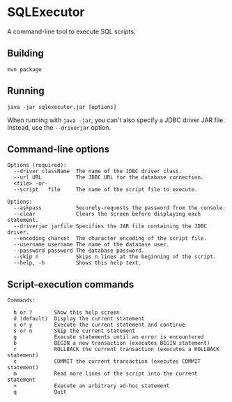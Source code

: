 # SQLExecutor
A command-line tool to execute SQL scripts.

## Building

    mvn package

## Running

    java -jar sqlexecutor.jar [options]

When running with `java -jar`, you can't also specify a JDBC driver JAR file. Instead, use the `--driverjar` option.

## Command-line options
```
Options (required):
  --driver className  The name of the JDBC driver class.
  --url URL           The JDBC URL for the database connection.
  <file> -or-
  --script   file     The name of the script file to execute.

Options:
  --askpass           Securely-requests the password from the console.
  --clear             Clears the screen before displaying each statement.
  --driverjar jarfile Specifies the JAR file containing the JDBC driver.
  --encoding charset  The character encoding of the script file.
  --username username The name of the database user.
  --password password The database password.
  --skip n            Skips n lines at the beginning of the script.
  --help, -h          Shows this help text.
```

## Script-execution commands

```
Commands:

  h or ?       Show this help screen
  d (default)  Display the current statement
  x or y       Execute the current statement and continue
  s or n       Skip the current statement
  g            Execute statements until an error is encountered
  b            BEGIN a new transaction (executes BEGIN statement)
  r            ROLLBACK the current transaction (executes a ROLLBACK statement)
  c            COMMIT the current transaction (executes COMMIT statement)
  m            Read more lines of the script into the current statement
  >            Execute an arbitrary ad-hoc statement
  q            Quit
```


